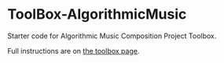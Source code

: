 # ToolBox-AlgorithmicMusic

Starter code for Algorithmic Music Composition Project Toolbox.

Full instructions are on [the toolbox page](https://sd18fall.github.io/toolboxes/algorithmic-music-composition/).
